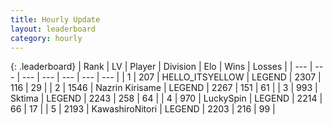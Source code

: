 ```yaml
---
title: Hourly Update
layout: leaderboard
category: hourly
---
```


{: .leaderboard}
| Rank | LV | Player | Division | Elo | Wins | Losses |
| --- | --- | --- | --- | --- | --- | --- |
| <span data-change="0">1</span> | 207 | <span title="ID: 528147">HELLO_ITSYELLOW</span> | LEGEND | <span data-change="10">2307</span> | <span data-change="2">116</span> | <span data-change="0">29</span> |
| <span data-change="0">2</span> | 1546 | <span title="ID: 315148">Nazrin Kirisame</span> | LEGEND | <span data-change="0">2267</span> | <span data-change="0">151</span> | <span data-change="0">61</span> |
| <span data-change="0">3</span> | 993 | <span title="ID: 353063">Sktima</span> | LEGEND | <span data-change="0">2243</span> | <span data-change="0">258</span> | <span data-change="0">64</span> |
| <span data-change="0">4</span> | 970 | <span title="ID: 498412">LuckySpin</span> | LEGEND | <span data-change="0">2214</span> | <span data-change="0">66</span> | <span data-change="0">17</span> |
| <span data-change="0">5</span> | 2193 | <span title="ID: 164871">KawashiroNitori</span> | LEGEND | <span data-change="0">2203</span> | <span data-change="0">216</span> | <span data-change="0">99</span> |